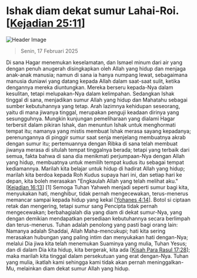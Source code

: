 
# Ishak diam dekat sumur Lahai-Roi. [[Kejadian 25:11](http://alkitab.sabda.org/?Kejadian%2025:11)]

![Header Image](https://alkitab.app/slice/sunrise.jpg)

> Senin, 17 Februari 2025

Di sana Hagar menemukan keselamatan, dan Ismael minum dari air yang dengan penuh anugerah disingkapkan oleh Allah yang hidup dan menjaga anak-anak manusia; namun di sana ia hanya numpang lewat, sebagaimana manusia duniawi yang datang kepada Allah dalam saat-saat sulit, ketika dengannya mereka diuntungkan. Mereka berseru kepada-Nya dalam kesulitan, tetapi melupakan-Nya dalam kelimpahan. Sedangkan Ishak tinggal di sana, menjadikan sumur Allah yang hidup dan Mahatahu sebagai sumber kebutuhannya yang tetap. Arah lazimnya kehidupan seseorang, yaitu di mana jiwanya tinggal, merupakan penguji keadaan dirinya yang sesungguhnya. Mungkin kunjungan pemeliharaan yang dialami Hagar terbersit dalam pikiran Ishak, dan menuntun Ishak untuk menghormati tempat itu; namanya yang mistis membuat Ishak merasa sayang kepadanya; perenungannya di pinggir sumur saat senja menjelang membuatnya akrab dengan sumur itu; pertemuannya dengan Ribka di sana telah membuat jiwanya merasa di situlah tempat tinggalnya berada; tetapi yang terbaik dari semua, fakta bahwa di sana dia menikmati perjumpaan-Nya dengan Allah yang hidup, membuatnya untuk memilih tempat kudus itu sebagai tempat kediamannya. Marilah kita belajar untuk hidup di hadirat Allah yang hidup; marilah kita berdoa kepada Roh Kudus supaya hari ini, dan setiap hari ke depan, kita boleh merasakan "Engkaulah Allah yang telah melihat aku." [[Kejadian 16:13](http://alkitab.sabda.org/?Kejadian%2016:13)] [1] Semoga Tuhan Yahweh menjadi seperti sumur bagi kita, menyukakan hati, menghibur, tidak pernah mengecewakan, terus-menerus memancar sampai kepada hidup yang kekal [[Yohanes 4:14](http://alkitab.sabda.org/?Yohanes%204:14)]. Botol si ciptaan retak dan mengering, tetapi sumur sang Pencipta tidak pernah mengecewakan; berbahagialah dia yang diam di dekat sumur-Nya, yang dengan demikian mendapatkan persediaan kebutuhannya secara berlimpah dan terus-menerus. Tuhan adalah penolong yang pasti bagi orang lain: Namanya adalah Shaddai, Allah Maha-mencukupi; hati kita sering merasakan hubungan yang paling intim dan menyukakan hati dengan-Nya; melalui Dia jiwa kita telah menemukan Suaminya yang mulia, Tuhan Yesus; dan di dalam Dia kita hidup, kita bergerak, kita ada [[Kisah Para Rasul 17:28](http://alkitab.sabda.org/?Kisah%20Para%20Rasul%2017:28)]; maka marilah kita tinggal dalam persekutuan yang erat dengan-Nya. Tuhan yang mulia, ikatlah kami sehingga kami tidak akan pernah meninggalkan-Mu, melainkan diam dekat sumur Allah yang hidup.
    